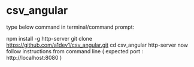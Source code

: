 # csv_angular
type below command in terminal/command prompt:

npm install -g http-server
git clone https://github.com/a1dev1/csv_angular.git
cd csv_angular
http-server
now follow instructions from command line ( expected port : http://localhost:8080 )

